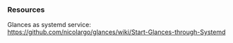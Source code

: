 ### Resources

Glances as systemd service: https://github.com/nicolargo/glances/wiki/Start-Glances-through-Systemd
